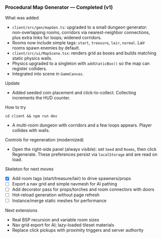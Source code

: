 ### Procedural Map Generator — Completed (v1)

What was added
- `client/src/gen/mapGen.ts`: upgraded to a small dungeon generator: non-overlapping rooms, corridors via nearest-neighbor connections, plus extra links for loops; widened corridors.
 - Rooms now include simple tags: `start`, `treasure`, `lair`, `normal`. Lair rooms spawn enemies by default.
- `client/src/ui/MapScene.tsx`: renders grid as boxes and builds matching static physics walls.
- Physics upgraded to a singleton with `addStaticBox()` so the map can register colliders.
- Integrated into scene in `GameCanvas`.

Update
- Added seeded coin placement and click-to-collect. Collecting increments the HUD counter.

How to try
```
cd client && npm run dev
```
- A multi-room dungeon with corridors and a few loops appears. Player collides with walls.

Controls for regeneration (modernized)
- Open the right-side panel (always visible): set `Seed` and `Rooms`, then click Regenerate. These preferences persist via `localStorage` and are read on load.

Skeleton for next moves
- [x] Add room tags (start/treasure/lair) to drive spawners/props
- [ ] Export a nav grid and simple navmesh for AI pathing
- [ ] Add decorator pass for props/torches and room connectors with doors
- [ ] Hot-reload generation without page refresh
 - [ ] Instance/merge static meshes for performance

Next extensions
- Real BSP recursion and variable room sizes
- Nav grid export for AI; lazy-loaded tileset materials
- Replace click pickups with proximity triggers and server authority


